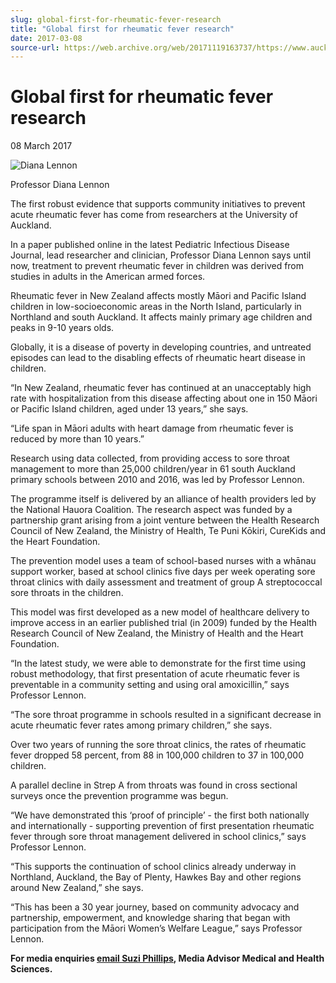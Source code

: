 ```yaml
---
slug: global-first-for-rheumatic-fever-research
title: "Global first for rheumatic fever research"
date: 2017-03-08
source-url: https://web.archive.org/web/20171119163737/https://www.auckland.ac.nz/en/about/news-events-and-notices/news/news-2017/03/global-first-for-rheumatic-fever-research.html
---
```

Global first for rheumatic fever research
=========================================

08 March 2017

![Diana Lennon](https://www.auckland.ac.nz/en/about/news-events-and-notices/news/news-2017/03/global-first-for-rheumatic-fever-research/_jcr_content/par/textimage/image.img.jpg/1488924043093.jpg "Diana Lennon")

Professor Diana Lennon

The first robust evidence that supports community initiatives to prevent acute rheumatic fever has come from researchers at the University of Auckland.

In a paper published online in the latest Pediatric Infectious Disease Journal, lead researcher and clinician, Professor Diana Lennon says until now, treatment to prevent rheumatic fever in children was derived from studies in adults in the American armed forces.

Rheumatic fever in New Zealand affects mostly Māori and Pacific Island children in low-socioeconomic areas in the North Island, particularly in Northland and south Auckland. It affects mainly primary age children and peaks in 9-10 years olds.

Globally, it is a disease of poverty in developing countries, and untreated episodes can lead to the disabling effects of rheumatic heart disease in children.

“In New Zealand, rheumatic fever has continued at an unacceptably high rate with hospitalization from this disease affecting about one in 150 Māori or Pacific Island children, aged under 13 years,” she says.

“Life span in Māori adults with heart damage from rheumatic fever is reduced by more than 10 years.”

Research using data collected, from providing access to sore throat management to more than 25,000 children/year in 61 south Auckland primary schools between 2010 and 2016, was led by Professor Lennon.

The programme itself is delivered by an alliance of health providers led by the National Hauora Coalition. The research aspect was funded by a partnership grant arising from a joint venture between the Health Research Council of New Zealand, the Ministry of Health, Te Puni Kōkiri, CureKids and the Heart Foundation.

The prevention model uses a team of school-based nurses with a whānau support worker, based at school clinics five days per week operating sore throat clinics with daily assessment and treatment of group A streptococcal sore throats in the children.

This model was first developed as a new model of healthcare delivery to improve access in an earlier published trial (in 2009) funded by the Health Research Council of New Zealand, the Ministry of Health and the Heart Foundation.

“In the latest study, we were able to demonstrate for the first time using robust methodology, that first presentation of acute rheumatic fever is preventable in a community setting and using oral amoxicillin,” says Professor Lennon.

“The sore throat programme in schools resulted in a significant decrease in acute rheumatic fever rates among primary children,” she says.

Over two years of running the sore throat clinics, the rates of rheumatic fever dropped 58 percent, from 88 in 100,000 children to 37 in 100,000 children.

A parallel decline in Strep A from throats was found in cross sectional surveys once the prevention programme was begun.

“We have demonstrated this ‘proof of principle’ - the first both nationally and internationally - supporting prevention of first presentation rheumatic fever through sore throat management delivered in school clinics,” says Professor Lennon.

“This supports the continuation of school clinics already underway in Northland, Auckland, the Bay of Plenty, Hawkes Bay and other regions around New Zealand,” she says.

“This has been a 30 year journey, based on community advocacy and partnership, empowerment, and knowledge sharing that began with participation from the Māori Women’s Welfare League,” says Professor Lennon.

**For media enquiries [email Suzi Phillips](mailto:s.phillips@auckland.ac.nz), Media Advisor Medical and Health Sciences.**